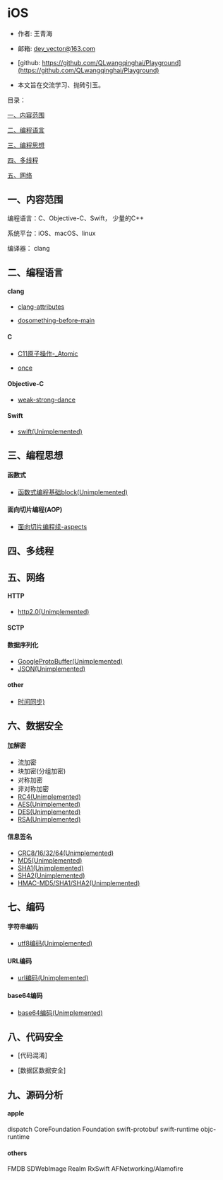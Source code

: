 # iOS

- 作者: 王青海

- 邮箱: dev_vector@163.com

- [github: https://github.com/QLwangqinghai/Playground](https://github.com/QLwangqinghai/Playground) 

- 本文旨在交流学习、抛砖引玉。

目录： 

[一、内容范围](#1)

[二、编程语言](#2)

[三、编程思想](#3)

[四、多线程](#4)

[五、网络](#5)


<h2 id='1'> 一、内容范围 </h2>

编程语言：C、Objective-C、Swift， 少量的C++

系统平台：iOS、macOS、linux

编译器： clang

<h2 id='2'> 二、编程语言 </h2>

<h4 id='2.1'> clang </h4>

- [clang-attributes](https://github.com/QLwangqinghai/Playground/resources/md/clang/clang-attributes.md)

- [dosomething-before-main](https://github.com/QLwangqinghai/Playground/resources/md/dosomething-before-main.md)


<h4 id='2.2'> C </h4>

- [C11原子操作-_Atomic](https://github.com/QLwangqinghai/Playground/resources/md/C11atomic.md)

- [once](https://github.com/QLwangqinghai/Playground/resources/md/once.md)


<h4 id='2.3'> Objective-C </h4>

- [weak-strong-dance](https://github.com/QLwangqinghai/Playground/resources/md/weak-strong-dance.md)

<h4 id='2.4'> Swift </h4>

- [swift(Unimplemented)](https://github.com/QLwangqinghai/Swift)

<h2 id='3'> 三、编程思想 </h2>

<h4 id='3.1'> 函数式 </h4>

- [函数式编程基础block(Unimplemented)](https://github.com/QLwangqinghai/Playground/resources/md/block.md)

<h4 id='3.2'> 面向切片编程(AOP) </h4>

- [面向切片编程续-aspects](https://github.com/QLwangqinghai/Playground/resources/md/aspects.md)


<h2 id='4'> 四、多线程 </h2>

<h2 id='5'> 五、网络 </h2>

<h4 id='5.1'> HTTP </h4>

- [http2.0(Unimplemented)](https://github.com/QLwangqinghai/Playground/resources/md/http2.md)

<h4 id='5.2'> SCTP </h4>

<h4 id='5.3'> 数据序列化 </h4>

- [GoogleProtoBuffer(Unimplemented)](https://github.com/QLwangqinghai/Playground/resources/md/http2.md)
- [JSON(Unimplemented)](https://github.com/QLwangqinghai/Playground/resources/md/http2.md)

<h4 id='5.4'> other </h4>

- [时间同步)](https://github.com/QLwangqinghai/Playground/resources/md/net/时间同步.md)

<h2 id='6'> 六、数据安全 </h2>

<h4 id='6.1'> 加解密 </h4>

- 流加密
- 块加密(分组加密)
- 对称加密
- 非对称加密
- [RC4(Unimplemented)](https://github.com/QLwangqinghai/Playground/resources/md/crypt/)
- [AES(Unimplemented)](https://github.com/QLwangqinghai/Playground/resources/md/crypt/)
- [DES(Unimplemented)](https://github.com/QLwangqinghai/Playground/resources/md/crypt/)
- [RSA(Unimplemented)](https://github.com/QLwangqinghai/Playground/resources/md/crypt/)

<h4 id='6.2'> 信息签名 </h4>

- [CRC8/16/32/64(Unimplemented)](https://github.com/QLwangqinghai/Playground/resources/md/sign/)
- [MD5(Unimplemented)](https://github.com/QLwangqinghai/Playground/resources/md/sign/)
- [SHA1(Unimplemented)](https://github.com/QLwangqinghai/Playground/resources/md/sign/)
- [SHA2(Unimplemented)](https://github.com/QLwangqinghai/Playground/resources/md/sign/)
- [HMAC-MD5/SHA1/SHA2(Unimplemented)](https://github.com/QLwangqinghai/Playground/resources/md/sign/)

<h2 id='7'> 七、编码 </h2>

<h4 id='7.1'> 字符串编码 </h4>

- [utf8编码(Unimplemented)](https://github.com/QLwangqinghai/Playground/resources/md/code/utf8编码.md)

<h4 id='7.2'> URL编码 </h4>

- [url编码(Unimplemented)](https://github.com/QLwangqinghai/Playground/resources/md/code/url编码.md)

<h4 id='7.3'> base64编码 </h4>

- [base64编码(Unimplemented)](https://github.com/QLwangqinghai/Playground/resources/md/code/base64编码.md)

<h2 id='7'> 八、代码安全 </h2>

- [代码混淆]

- [数据区数据安全]


<h2 id='9'> 九、源码分析 </h2>

<h4 id='9.1'> apple </h4>

dispatch
CoreFoundation
Foundation
swift-protobuf
swift-runtime
objc-runtime

<h4 id='9.2'> others </h4>

FMDB
SDWebImage
Realm
RxSwift
AFNetworking/Alamofire


